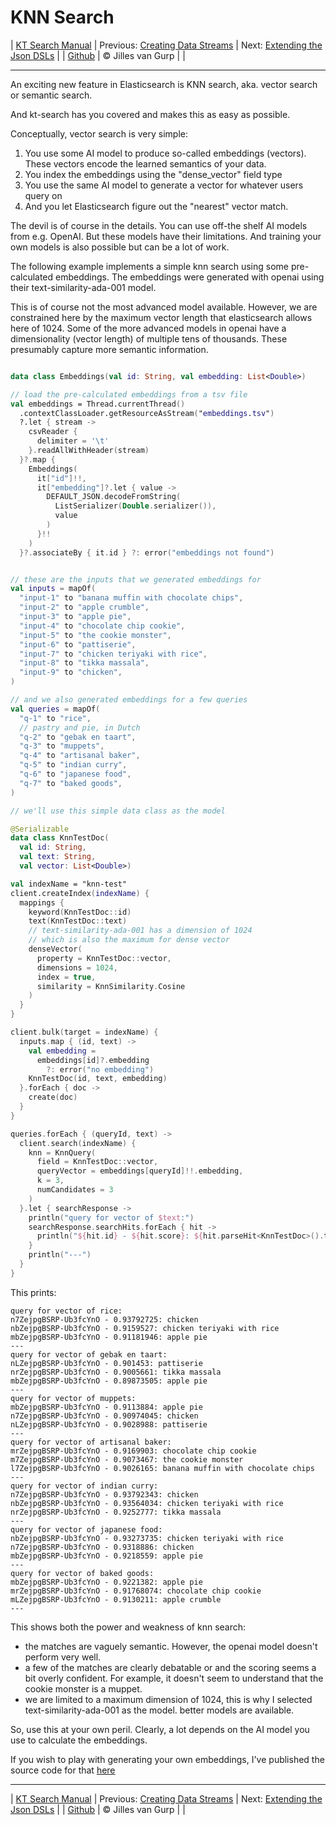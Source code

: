 # KNN Search 

| [KT Search Manual](README.md) | Previous: [Creating Data Streams](DataStreams.md) | Next: [Extending the Json DSLs](ExtendingTheDSL.md) |
| [Github](https://github.com/jillesvangurp/kt-search) | &copy; Jilles van Gurp |  |

---                

An exciting new feature in Elasticsearch is KNN search, aka. vector search or semantic search.

And kt-search has you covered and makes this as easy as possible.

Conceptually, vector search is very simple:

1. You use some AI model to produce so-called embeddings (vectors). 
These vectors encode the learned semantics of your data.
1. You index the embeddings using the "dense_vector" field type
1. You use the same AI model to generate a vector for whatever users query on
1. And you let Elasticsearch figure out the "nearest" vector match.

The devil is of course in the details. You can use off-the shelf AI models from e.g. OpenAI. But these 
models have their limitations. And training your own models is also possible but can be a lot of work.
        
The following example implements a simple knn search using some pre-calculated embeddings.
The embeddings were generated with openai using their text-similarity-ada-001 model.

This is of course not the most advanced model available. However, we are constrained here by the maximum vector length
that elasticsearch allows here of 1024. Some of the more advanced models in openai have a dimensionality 
(vector length) of multiple tens of thousands. These presumably capture more semantic information.

```kotlin

data class Embeddings(val id: String, val embedding: List<Double>)

// load the pre-calculated embeddings from a tsv file
val embeddings = Thread.currentThread()
  .contextClassLoader.getResourceAsStream("embeddings.tsv")
  ?.let { stream ->
    csvReader {
      delimiter = '\t'
    }.readAllWithHeader(stream)
  }?.map {
    Embeddings(
      it["id"]!!,
      it["embedding"]?.let { value ->
        DEFAULT_JSON.decodeFromString(
          ListSerializer(Double.serializer()),
          value
        )
      }!!
    )
  }?.associateBy { it.id } ?: error("embeddings not found")


// these are the inputs that we generated embeddings for
val inputs = mapOf(
  "input-1" to "banana muffin with chocolate chips",
  "input-2" to "apple crumble",
  "input-3" to "apple pie",
  "input-4" to "chocolate chip cookie",
  "input-5" to "the cookie monster",
  "input-6" to "pattiserie",
  "input-7" to "chicken teriyaki with rice",
  "input-8" to "tikka massala",
  "input-9" to "chicken",
)

// and we also generated embeddings for a few queries
val queries = mapOf(
  "q-1" to "rice",
  // pastry and pie, in Dutch
  "q-2" to "gebak en taart",
  "q-3" to "muppets",
  "q-4" to "artisanal baker",
  "q-5" to "indian curry",
  "q-6" to "japanese food",
  "q-7" to "baked goods",
)

// we'll use this simple data class as the model

@Serializable
data class KnnTestDoc(
  val id: String,
  val text: String,
  val vector: List<Double>)

val indexName = "knn-test"
client.createIndex(indexName) {
  mappings {
    keyword(KnnTestDoc::id)
    text(KnnTestDoc::text)
    // text-similarity-ada-001 has a dimension of 1024
    // which is also the maximum for dense vector
    denseVector(
      property = KnnTestDoc::vector,
      dimensions = 1024,
      index = true,
      similarity = KnnSimilarity.Cosine
    )
  }
}

client.bulk(target = indexName) {
  inputs.map { (id, text) ->
    val embedding =
      embeddings[id]?.embedding
        ?: error("no embedding")
    KnnTestDoc(id, text, embedding)
  }.forEach { doc ->
    create(doc)
  }
}

queries.forEach { (queryId, text) ->
  client.search(indexName) {
    knn = KnnQuery(
      field = KnnTestDoc::vector,
      queryVector = embeddings[queryId]!!.embedding,
      k = 3,
      numCandidates = 3
    )
  }.let { searchResponse ->
    println("query for vector of $text:")
    searchResponse.searchHits.forEach { hit ->
      println("${hit.id} - ${hit.score}: ${hit.parseHit<KnnTestDoc>().text}")
    }
    println("---")
  }
}
```

This prints:

```text
query for vector of rice:
n7ZejpgBSRP-Ub3fcYnO - 0.93792725: chicken
nbZejpgBSRP-Ub3fcYnO - 0.9159527: chicken teriyaki with rice
mbZejpgBSRP-Ub3fcYnO - 0.91181946: apple pie
---
query for vector of gebak en taart:
nLZejpgBSRP-Ub3fcYnO - 0.901453: pattiserie
nrZejpgBSRP-Ub3fcYnO - 0.9005661: tikka massala
mbZejpgBSRP-Ub3fcYnO - 0.89873505: apple pie
---
query for vector of muppets:
mbZejpgBSRP-Ub3fcYnO - 0.9113884: apple pie
n7ZejpgBSRP-Ub3fcYnO - 0.90974045: chicken
nLZejpgBSRP-Ub3fcYnO - 0.9028988: pattiserie
---
query for vector of artisanal baker:
mrZejpgBSRP-Ub3fcYnO - 0.9169903: chocolate chip cookie
m7ZejpgBSRP-Ub3fcYnO - 0.9073467: the cookie monster
l7ZejpgBSRP-Ub3fcYnO - 0.9026165: banana muffin with chocolate chips
---
query for vector of indian curry:
n7ZejpgBSRP-Ub3fcYnO - 0.93792343: chicken
nbZejpgBSRP-Ub3fcYnO - 0.93564034: chicken teriyaki with rice
nrZejpgBSRP-Ub3fcYnO - 0.9252777: tikka massala
---
query for vector of japanese food:
nbZejpgBSRP-Ub3fcYnO - 0.93273735: chicken teriyaki with rice
n7ZejpgBSRP-Ub3fcYnO - 0.9318886: chicken
mbZejpgBSRP-Ub3fcYnO - 0.9218559: apple pie
---
query for vector of baked goods:
mbZejpgBSRP-Ub3fcYnO - 0.9221382: apple pie
mrZejpgBSRP-Ub3fcYnO - 0.91768074: chocolate chip cookie
mLZejpgBSRP-Ub3fcYnO - 0.9130211: apple crumble
---
```

This shows both the power and weakness of knn search:

- the matches are vaguely semantic. However, the openai model doesn't perform very well.
- a few of the matches are clearly debatable or and the scoring seems a bit overly confident. For example, 
it doesn't seem to understand that the cookie monster is a muppet. 
- we are limited to a maximum dimension of 1024, this is why I selected text-similarity-ada-001 as the model.
better models are available.

So, use this at your own peril. Clearly, a lot depends on the AI model you use to calculate the embeddings.

If you wish to play with generating your own embeddings, I've published the source code for that 
[here](https://github.com/jillesvangurp/openai-embeddings-processor)



---

| [KT Search Manual](README.md) | Previous: [Creating Data Streams](DataStreams.md) | Next: [Extending the Json DSLs](ExtendingTheDSL.md) |
| [Github](https://github.com/jillesvangurp/kt-search) | &copy; Jilles van Gurp |  |